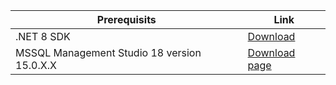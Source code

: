         
Prerequisits|Link
------------- |------------
.NET 8 SDK  | [Download](https://dotnet.microsoft.com/en-us/download/dotnet/thank-you/sdk-8.0.100-windows-x64-installer)
MSSQL Management Studio 18 version 15.0.X.X | [Download page](https://sqlserverbuilds.blogspot.com/2018/01/sql-server-management-studio-ssms.html#google_vignette)
